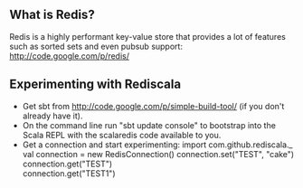 ## What is Redis?

Redis is a highly performant key-value store that provides a lot of features such as sorted sets and even pubsub support: http://code.google.com/p/redis/

## Experimenting with Rediscala

- Get sbt from http://code.google.com/p/simple-build-tool/ (if you don't already have it).
- On the command line run "sbt update console" to bootstrap into the Scala REPL with the scalaredis code available to you.
- Get a connection and start experimenting:
    import com.github.rediscala._
    val connection = new RedisConnection()
    connection.set("TEST", "cake")
    connection.get("TEST")        
    connection.get("TEST1")
